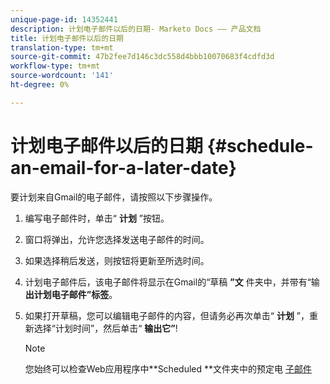 ```yaml
---
unique-page-id: 14352441
description: 计划电子邮件以后的日期- Marketo Docs —— 产品文档
title: 计划电子邮件以后的日期
translation-type: tm+mt
source-git-commit: 47b2fee7d146c3dc558d4bbb10070683f4cdfd3d
workflow-type: tm+mt
source-wordcount: '141'
ht-degree: 0%

---
```



# 计划电子邮件以后的日期 {#schedule-an-email-for-a-later-date}

要计划来自Gmail的电子邮件，请按照以下步骤操作。

1. 编写电子邮件时，单击“ **计划** ”按钮。
1. 窗口将弹出，允许您选择发送电子邮件的时间。
1. 如果选择稍后发送，则按钮将更新至所选时间。
1. 计划电子邮件后，该电子邮件将显示在Gmail的“草稿 **”文** 件夹中，并带有“输 **出计划电子邮件”标签**。
1. 如果打开草稿，您可以编辑电子邮件的内容，但请务必再次单击“ **计划** ”，重新选择“计划时间”，然后单击“ **输出它”**!

   >[!NOTE]
   >
   >您始终可以检查Web应用程序中**Scheduled **文件夹中的预定电 [子邮件](http://toutapp.com/login)

